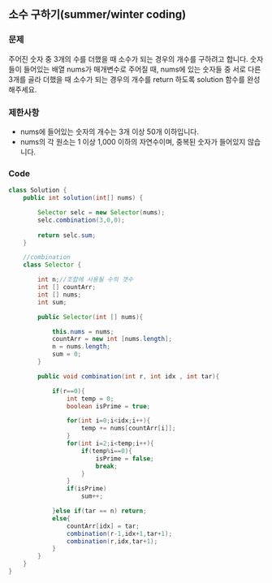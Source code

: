 ## 소수 구하기(summer/winter coding)

### 문제

주어진 숫자 중 3개의 수를 더했을 때 소수가 되는 경우의 개수를 구하려고 합니다. 숫자들이 들어있는 배열 nums가 매개변수로 주어질 때, nums에 있는 숫자들 중 서로 다른 3개를 골라 더했을 때 소수가 되는 경우의 개수를 return 하도록 solution 함수를 완성해주세요.

### 제한사항

- nums에 들어있는 숫자의 개수는 3개 이상 50개 이하입니다.
- nums의 각 원소는 1 이상 1,000 이하의 자연수이며, 중복된 숫자가 들어있지 않습니다.

### Code

```java
class Solution {
    public int solution(int[] nums) {

        Selector selc = new Selector(nums);
        selc.combination(3,0,0);
        
        return selc.sum;
    }

    //combination
    class Selector {

        int n;//조합에 사용될 수의 갯수
        int [] countArr;
        int [] nums;
        int sum;

        public Selector(int [] nums){

            this.nums = nums;
            countArr = new int [nums.length];
            n = nums.length;
            sum = 0;
        }

        public void combination(int r, int idx , int tar){

            if(r==0){
                int temp = 0;
                boolean isPrime = true;

                for(int i=0;i<idx;i++){
                    temp += nums[countArr[i]];
                }
                for(int i=2;i<temp;i++){
                    if(temp%i==0){
                        isPrime = false;
                        break;
                    }
                }
                if(isPrime)
                    sum++;

            }else if(tar == n) return;
            else{
                countArr[idx] = tar;
                combination(r-1,idx+1,tar+1);
                combination(r,idx,tar+1);
            }
        }
    }
}
```

